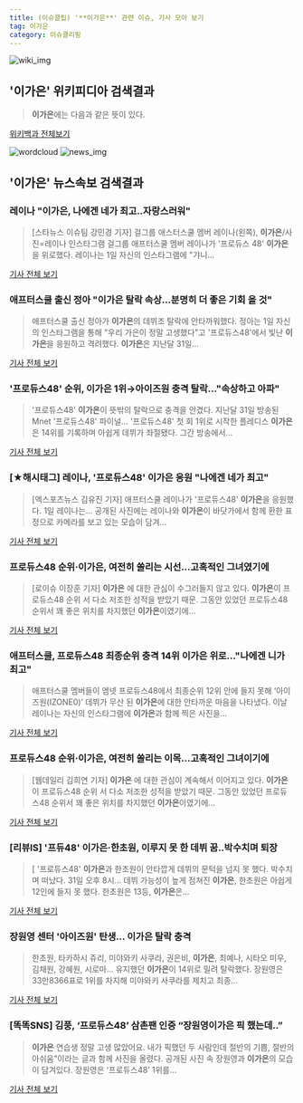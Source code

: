 ```yaml
---
title: (이슈클립) '**이가은**' 관련 이슈, 기사 모아 보기
tag: 이가은
category: 이슈클리핑
---
```

![wiki_img](https://user-images.githubusercontent.com/42597476/44503234-41136a80-a6d0-11e8-9071-6fc6418eafe4.png)
## **'**이가은**'** 위키피디아 검색결과
>**이가은**에는 다음과 같은 뜻이 있다.

<a href="https://ko.wikipedia.org/wiki/이가은" target="_blank">위키백과 전체보기</a>

![wordcloud](https://s3.ap-northeast-2.amazonaws.com/lyrics101-wordcloud/2018-09-01-1535763032.png)
![news_img](https://user-images.githubusercontent.com/42597476/44507050-1206f400-a6e4-11e8-8d98-7ffbfebb353f.png)
## **'**이가은**'** 뉴스속보 검색결과
### 레이나 "**이가은**, 나에겐 네가 최고..자랑스러워"

>[스타뉴스 이슈팀 강민경 기자] 걸그룹 애스터스쿨 멤버 레이나(왼쪽), **이가은**/사진=레이나 인스타그램 걸그룹 애프터스쿨 멤버 레이나가 '프로듀스 48' **이가은**을 위로했다. 레이나는 1일 자신의 인스타그램에 "갸니...

<a href="http://star.mt.co.kr/stview.php?no=2018090100370323929" target="_blank">기사 전체 보기</a>

### 애프터스쿨 출신 정아 "**이가은** 탈락 속상…분명히 더 좋은 기회 올 것"

>애프터스쿨 출신 정아가 **이가은**의 데뷔조 탈락에 안타까워했다.   정아는 1일 자신의 인스타그램을 통해 "우리 가은이 정말 고생했다"고 '프로듀스48'에서 빛난 **이가은**을 응원하고 격려했다.   **이가은**은 지난달 31일...

<a href="http://www.osen.co.kr/article/G1110979724" target="_blank">기사 전체 보기</a>

### '프로듀스48' 순위, **이가은** 1위→아이즈원 충격 탈락…"속상하고 아파"

>'프로듀스48' **이가은**이 뜻밖의 탈락으로 충격을 안겼다. 지난달 31일 방송된 Mnet '프로듀스48' 파이널... '프로듀스48' 첫 회 1위로 시작한 플레디스 **이가은**은 14위를 기록하며 아쉽게 데뷔가 좌절됐다. 그간 방송에서...

<a href="http://sports.hankooki.com/lpage/entv/201809/sp20180901075137136660.htm" target="_blank">기사 전체 보기</a>

### [★해시태그] 레이나, '프로듀스48' **이가은** 응원 "나에겐 네가 최고"

>[엑스포츠뉴스 김유진 기자] 애프터스쿨 레이나가 '프로듀스48' **이가은**을 응원했다. 1일 레이나는... 공개된 사진에는 레이나와 **이가은**이 바닷가에서 함께 환한 표정으로 카메라를 보고 있는 모습이 담겨...

<a href="http://www.xportsnews.com/?ac=article_view&entry_id=1014185" target="_blank">기사 전체 보기</a>

### 프로듀스48 순위·**이가은**, 여전히 쏠리는 시선...고혹적인 그녀였기에

>[로이슈 이장훈 기자] **이가은** 에 대한 관심이 수그러들지 않고 있다. **이가은**이 프로듀스48 순위 서 다소 저조한 성적을 받았기 때문. 그동안 있었던 프로듀스48 순위서 꽤 좋은 위치를 차지했던 **이가은**이였기에...

<a href="http://www.lawissue.co.kr/view.php?ud=2018090109375827746a28b45db0_12" target="_blank">기사 전체 보기</a>

### 애프터스쿨, 프로듀스48 최종순위 충격 14위 **이가은** 위로..."나에겐 니가 최고"

>애프터스쿨 멤버들이 엠넷 프로듀스48에서 최종순위 12위 안에 들지 못해 ‘아이즈원(IZONE0)’ 데뷔가 무산 된 **이가은**에 대한 안타까운 마음을 나타냈다. 이날 레이나는 자신의 인스타그램에 **이가은**과 함께 찍은 사진을...

<a href="http://www.kookje.co.kr/news2011/asp/newsbody.asp?code=0500&key=20180901.99099000027" target="_blank">기사 전체 보기</a>

### 프로듀스48 순위·**이가은**, 여전히 쏠리는 이목...고혹적인 그녀이기에

>[웹데일리 김희연 기자] **이가은** 에 대한 관심이 계속해서 이어지고 있다. **이가은**이 프로듀스48 순위 서 다소 저조한 성적을 받았기 때문. 그동안 있었던 프로듀스48 순위서 꽤 좋은 위치를 차지했던 **이가은**이였기에...

<a href="http://www.webdaily.co.kr/view.php?ud=2018090109403222946a28b45db0_7" target="_blank">기사 전체 보기</a>

### [리뷰IS] '프듀48' **이가은**·한초원, 이루지 못 한 데뷔 꿈..박수치며 퇴장

>[ '프로듀스48' **이가은**과 한초원이 안타깝게 데뷔의 문턱을 넘지 못 했다. 박수치며 떠났다. 31일 오후 8시... 데뷔 가능성이 높게 점쳐진 **이가은**, 한초원은 아쉽게 12인에 들지 못 했다. 한초원은 13등, **이가은**은...

<a href="http://isplus.live.joins.com/news/article/aid.asp?aid=22524734" target="_blank">기사 전체 보기</a>

### 장원영 센터 '아이즈원' 탄생… **이가은** 탈락 충격

>한초원, 타카하시 쥬리, 미야와키 사쿠라, 권은비, **이가은**, 최예나, 시타오 미우, 김채원, 강혜원, 시로마... 유지했던 **이가은**이 14위로 밀려 탈락했다. 장원영은 33만8366표로 1위를 차지해 미야와키 사쿠라를 제치고 최종...

<a href="http://moneys.mt.co.kr/news/mwView.php?no=2018090109028063501" target="_blank">기사 전체 보기</a>

### [똑똑SNS] 김풍, ‘프로듀스48’ 삼촌팬 인증 “장원영**이가은** 픽 했는데..”

>**이가은** 연습생 정말 고생 많았어요. 내가 픽했던 두 사람인데 절반의 기쁨, 절반의 아쉬움”이라는 글과 함께 사진을 올렸다. 공개된 사진 속 장원영과 **이가은**의 모습이 담겨있다. 장원영은 ‘프로듀스48’ 1위를...

<a href="http://sports.mk.co.kr/view.php?year=2018&no=550655" target="_blank">기사 전체 보기</a>


